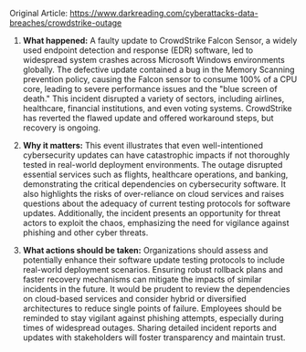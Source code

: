 Original Article: https://www.darkreading.com/cyberattacks-data-breaches/crowdstrike-outage

1. **What happened:**
   A faulty update to CrowdStrike Falcon Sensor, a widely used endpoint detection and response (EDR) software, led to widespread system crashes across Microsoft Windows environments globally. The defective update contained a bug in the Memory Scanning prevention policy, causing the Falcon sensor to consume 100% of a CPU core, leading to severe performance issues and the "blue screen of death." This incident disrupted a variety of sectors, including airlines, healthcare, financial institutions, and even voting systems. CrowdStrike has reverted the flawed update and offered workaround steps, but recovery is ongoing.

2. **Why it matters:**
   This event illustrates that even well-intentioned cybersecurity updates can have catastrophic impacts if not thoroughly tested in real-world deployment environments. The outage disrupted essential services such as flights, healthcare operations, and banking, demonstrating the critical dependencies on cybersecurity software. It also highlights the risks of over-reliance on cloud services and raises questions about the adequacy of current testing protocols for software updates. Additionally, the incident presents an opportunity for threat actors to exploit the chaos, emphasizing the need for vigilance against phishing and other cyber threats.

3. **What actions should be taken:**
   Organizations should assess and potentially enhance their software update testing protocols to include real-world deployment scenarios. Ensuring robust rollback plans and faster recovery mechanisms can mitigate the impacts of similar incidents in the future. It would be prudent to review the dependencies on cloud-based services and consider hybrid or diversified architectures to reduce single points of failure. Employees should be reminded to stay vigilant against phishing attempts, especially during times of widespread outages. Sharing detailed incident reports and updates with stakeholders will foster transparency and maintain trust.